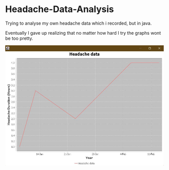 # Headache-Data-Analysis
Trying to analyse my own headache data which i recorded, but in java. 

Eventually I gave up realizing that no matter how hard I try the graphs wont be too pretty. 

![](./Headache%20Data.jpg)